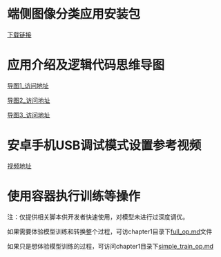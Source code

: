 # 端侧图像分类应用安装包
[下载链接](https://mslite-app.obs.cn-north-4.myhuaweicloud.com:443/app-ms.apk?AccessKeyId=PQ7DQUATQUMX3VMMPIPM&Expires=1606143317&Signature=Of6H2O9/tVpZx6KyIepv8/la//g%3D)

# 应用介绍及逻辑代码思维导图 
[导图1_访问地址](https://mslite-app.obs.cn-north-4.myhuaweicloud.com:443/app_introduction.png?AccessKeyId=PQ7DQUATQUMX3VMMPIPM&Expires=1606143283&Signature=Y9ZR%2B/zvMPbeUyLUSYeyBtTH7/I%3D)

[导图2_访问地址](https://mslite-app.obs.cn-north-4.myhuaweicloud.com:443/app_code.png?AccessKeyId=PQ7DQUATQUMX3VMMPIPM&Expires=1606143243&Signature=T00iYTzDVPyl4HuS1o/pzS6Rlj0%3D)

[导图3_访问地址](https://mslite-app.obs.cn-north-4.myhuaweicloud.com:443/app_code_v1.png?AccessKeyId=PQ7DQUATQUMX3VMMPIPM&Expires=1606143174&Signature=QHT/%2B%2BiCyWHwBP%2B%2BHPwhO%2BXYxeE%3D)

# 安卓手机USB调试模式设置参考视频
[视频地址](https://mslite-app.obs.cn-north-4.myhuaweicloud.com:443/phone_usb.mp4?AccessKeyId=PQ7DQUATQUMX3VMMPIPM&Expires=1606355419&Signature=FkBj9/M4rxz7qQpZxt2CbOxj4Ik%3D)

# 使用容器执行训练等操作
注：仅提供相关脚本供开发者快速使用，对模型未进行过深度调优。

如果需要体验模型训练和转换整个过程，可访chapter1目录下[full_op.md](https://github.com/mindspore-ai/mindspore-21-days-tutorials/blob/main/chapter1/mobilenetv2/full_op.md)文件

如果只是想体验模型训练的过程，可访问chapter1目录下[simple_train_op.md](https://github.com/mindspore-ai/mindspore-21-days-tutorials/blob/main/chapter1/mobilenetv2/simple_train_op.md)

